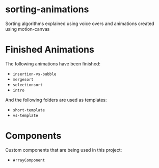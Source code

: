 # sorting-animations
Sorting algorithms explained using voice overs and animations created using motion-canvas

# Finished Animations
The following animations have been finished:
* `insertion-vs-bubble`
* `mergesort`
* `selectionsort`
* `intro`

And the following folders are used as templates:
* `short-template`
* `vs-template`

# Components
Custom components that are being used in this project:
* `ArrayComponent`